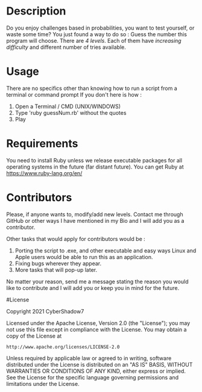 # Description
Do you enjoy challenges based in probabilities, you want to test yourself, or waste some time?
You just found a way to do so : Guess the number this program will choose. There are *4 levels*.
Each of them have *increasing difficulty* and different number of tries available.

# Usage
There are no specifics other than knowing how to run a script from a terminal or command prompt
If you don't here is how :
1. Open a Terminal / CMD (UNIX/WINDOWS)
2. Type 'ruby guessNum.rb' without the quotes
3. Play

# Requirements
You need to install Ruby unless we release executable packages for all operating systems in the future (far distant future).
You can get Ruby at https://www.ruby-lang.org/en/


# Contributors
Please, if anyone wants to, modify/add new levels. Contact me through GitHub or other ways I have mentioned in my Bio and I will add you as a contributor.


Other tasks that would apply for contributors would be :

1. Porting the script to .exe, and other executable and easy ways Linux and Apple users would be able to run this as an application.
2. Fixing bugs wherever they appear.
3. More tasks that will pop-up later.


No matter your reason, send me a message stating the reason you would like to contribute and I will add you or keep you in mind for the future.

#License

Copyright 2021 CyberShadow7

Licensed under the Apache License, Version 2.0 (the "License");
you may not use this file except in compliance with the License.
You may obtain a copy of the License at

    http://www.apache.org/licenses/LICENSE-2.0

Unless required by applicable law or agreed to in writing, software
distributed under the License is distributed on an "AS IS" BASIS,
WITHOUT WARRANTIES OR CONDITIONS OF ANY KIND, either express or implied.
See the License for the specific language governing permissions and
limitations under the License.
